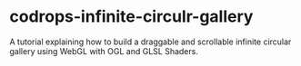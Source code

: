 # codrops-infinite-circulr-gallery
A tutorial explaining how to build a draggable and scrollable infinite circular gallery using WebGL with OGL and GLSL Shaders.
